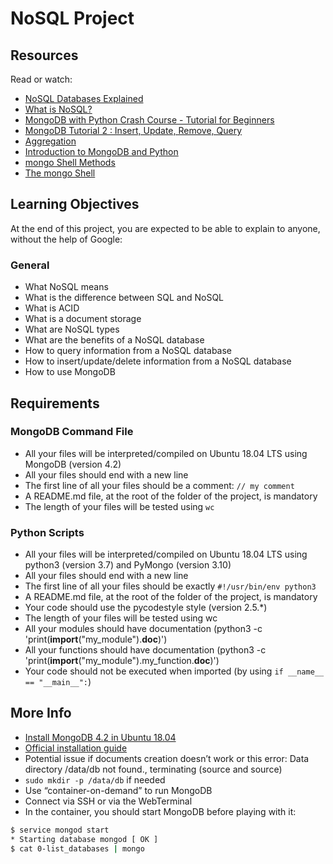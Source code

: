 # NoSQL Project

## Resources

Read or watch:

- [NoSQL Databases Explained](https://www.youtube.com/watch?v=O5vzLKg7y-k)
- [What is NoSQL?](https://www.youtube.com/watch?v=ZS_kXvOeQ5Y)
- [MongoDB with Python Crash Course - Tutorial for Beginners](https://www.youtube.com/watch?v=E-1xI85Zog8)
- [MongoDB Tutorial 2 : Insert, Update, Remove, Query](https://www.youtube.com/watch?v=7CqJlxBYj-M)
- [Aggregation](https://www.mongodb.com/aggregation)
- [Introduction to MongoDB and Python](https://realpython.com/introduction-to-mongodb-and-python/)
- [mongo Shell Methods](https://docs.mongodb.com/manual/reference/method/)
- [The mongo Shell](https://docs.mongodb.com/manual/reference/mongo-shell/)

## Learning Objectives

At the end of this project, you are expected to be able to explain to anyone, without the help of Google:

### General

- What NoSQL means
- What is the difference between SQL and NoSQL
- What is ACID
- What is a document storage
- What are NoSQL types
- What are the benefits of a NoSQL database
- How to query information from a NoSQL database
- How to insert/update/delete information from a NoSQL database
- How to use MongoDB

## Requirements

### MongoDB Command File

- All your files will be interpreted/compiled on Ubuntu 18.04 LTS using MongoDB (version 4.2)
- All your files should end with a new line
- The first line of all your files should be a comment: `// my comment`
- A README.md file, at the root of the folder of the project, is mandatory
- The length of your files will be tested using `wc`

### Python Scripts

- All your files will be interpreted/compiled on Ubuntu 18.04 LTS using python3 (version 3.7) and PyMongo (version 3.10)
- All your files should end with a new line
- The first line of all your files should be exactly `#!/usr/bin/env python3`
- A README.md file, at the root of the folder of the project, is mandatory
- Your code should use the pycodestyle style (version 2.5.*)
- The length of your files will be tested using wc
- All your modules should have documentation (python3 -c 'print(__import__("my_module").__doc__)')
- All your functions should have documentation (python3 -c 'print(__import__("my_module").my_function.__doc__)')
- Your code should not be executed when imported (by using `if __name__ == "__main__":`)

## More Info

- [Install MongoDB 4.2 in Ubuntu 18.04](https://docs.mongodb.com/manual/tutorial/install-mongodb-on-ubuntu/)
- [Official installation guide](https://docs.mongodb.com/manual/tutorial/install-mongodb-on-ubuntu/)
- Potential issue if documents creation doesn’t work or this error: Data directory /data/db not found., terminating (source and source)
- `sudo mkdir -p /data/db` if needed
- Use “container-on-demand” to run MongoDB
- Connect via SSH or via the WebTerminal
- In the container, you should start MongoDB before playing with it:

```bash
$ service mongod start
* Starting database mongod [ OK ]
$ cat 0-list_databases | mongo